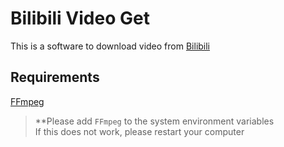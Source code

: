 # Bilibili Video Get
This is a software to download video from [Bilibili](https://www.bilibili.com/)

## Requirements
[FFmpeg](https://ffmpeg.org/)
>**Please add `FFmpeg` to the system environment variables  
>If this does not work, please restart your computer